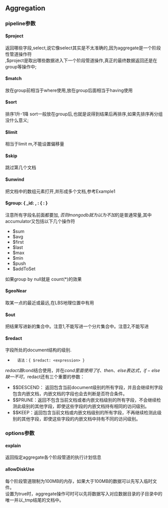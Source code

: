 ## Aggregation
### pipeline参数
#### $project
返回哪些字段,select,说它像select其实是不太准确的,因为aggregate是一个阶段性管道操作符\
,$project是取出哪些数据进入下一个阶段管道操作,真正的最终数据返回还是在group等操作中;
#### $match
放在group前相当于where使用,放在group后面相当于having使用
#### $sort
排序1升-1降 sort一般放在group后,也就是说得到结果后再排序,如果先排序再分组没什么意义; 
#### $limit
相当于limit m,不能设置偏移量
#### $skip
跳过第几个文档
#### $unwind
把文档中的数组元素打开,并形成多个文档,参考Example1
#### $group: { _id: <expression>, <field1>: { <accumulator1> : <expression1> }
注意所有字段名前面都要加$,否则mongodb就为以为不加$的是普通常量,其中accumulator又包括以下几个操作符
- $sum
- $avg
- $first
- $last
- $max
- $min
- $push
- $addToSet

如果group by null就是 count(*)的效果
 
#### $geoNear
取某一点的最近或最远,在LBS地理位置中有用
 
#### $out
把结果写进新的集合中。注意1,不能写进一个分片集合中。注意2,不能写进
#### $redact
字段所处的document结构的级别.
-       语法：{ $redact: <expression> }

$redact 跟$cond结合使用，并在$cond里面使用了if 、then、else表达式，if-else缺一不可，$redact还有三个重要的参数：
- $$DESCEND： 返回包含当前document级别的所有字段，并且会继续判字段包含内嵌文档，内嵌文档的字段也会去判断是否符合条件。
- $$PRUNE：返回不包含当前文档或者内嵌文档级别的所有字段，不会继续检测此级别的其他字段，即使这些字段的内嵌文档持有相同的访问级别。
- $$KEEP：返回包含当前文档或内嵌文档级别的所有字段，不再继续检测此级别的其他字段，即使这些字段的内嵌文档中持有不同的访问级别。

### options参数
#### explain
返回指定aggregate各个阶段管道的执行计划信息
#### allowDiskUse
每个阶段管道限制为100MB的内存，如果大于100MB的数据可以先写入临时文件。\
设置为true时，aggregate操作可时可以先将数据写入对应数据目录的子目录中的唯一并以_tmp结尾的文档中。